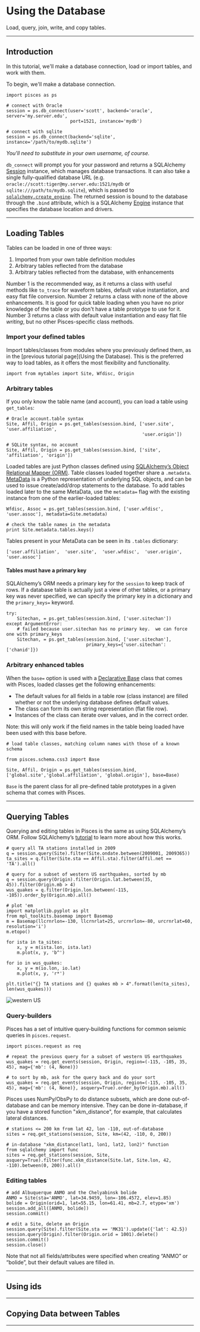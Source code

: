 # Using the Database

Load, query, join, write, and copy tables.


---


## Introduction

In this tutorial, we'll make a database connection, load or import tables, and work with them.

To begin, we'll make a database connection.  

    import pisces as ps

    # connect with Oracle
    session = ps.db_connect(user='scott', backend='oracle', server='my.server.edu', 
                            port=1521, instance='mydb')

    # connect with sqlite 
    session = ps.db_connect(backend='sqlite', instance='/path/to/mydb.sqlite')

_You'll need to substitute in your own username, of course._

`db_connect` will prompt you for your password and returns a SQLAlchemy
[Session](http://docs.sqlalchemy.org/en/rel_0_8/orm/session.html)
instance, which manages database transactions. It can also take a single
fully-qualified database URL (e.g. `oracle://scott:tiger@my.server.edu:1521/mydb` or
`sqlite:///path/to/mydb.sqlite`), which is passed to
[`sqlalchemy.create_engine`](http://docs.sqlalchemy.org/en/rel_0_8/core/engines.html#sqlalchemy.create_engine).
The returned session is bound to the database through the `.bind` attribute,
which is a SQLAlchemy [Engine](http://docs.sqlalchemy.org/en/rel_0_9/core/engines.html) instance that specifies the database
location and drivers.


---

## Loading Tables

Tables can be loaded in one of three ways: 

1. Imported from your own table definition modules
2. Arbitrary tables reflected from the database
3. Arbitrary tables reflected from the database, with enhancements

Number 1 is the recommended way, as it returns a class with useful methods like `to_trace` for waveform tables, default value instantiation, and easy flat file conversion.
Number 2 returns a class with none of the above enhancements.
It is good for quick table loading when you have no prior knowledge of the table or you don't have a table prototype to use for it.
Number 3 returns a class with default value instantiation and easy flat file _writing_, but no other Pisces-specific class methods.

### Import your defined tables

Import tables/classes from modules where you previously defined them, as in the [previous tutorial page](Using the Database).
This is the preferred way to load tables, as it offers the most flexibility and functionality.

    import from mytables import Site, Wfdisc, Origin
    


### Arbitrary tables

If you only know the table name (and account), you can load a table using `get_tables`:

    # Oracle account.table syntax
    Site, Affil, Origin = ps.get_tables(session.bind, ['user.site', 'user.affiliation', 
                                                       'user.origin'])

    # SQLite syntax, no account
    Site, Affil, Origin = ps.get_tables(session.bind, ['site', 'affiliation', 'origin'])

Loaded tables are just Python classes defined using [SQLAlchemy’s Object Relational Mapper (ORM)](http://docs.sqlalchemy.org/en/rel_0_8/orm/).
Table classes loaded together share a `.metadata`.
[MetaData](http://docs.sqlalchemy.org/en/rel_0_8/core/metadata.html#sqlalchemy.schema.MetaData)
is a Python representation of underlying SQL objects, and can be used to
issue create/add/drop statements to the database. To add tables loaded
later to the same MetaData, use the `metadata=` flag with the existing
instance from one of the earlier-loaded tables:

    Wfdisc, Assoc = ps.get_tables(session.bind, ['user.wfdisc', 'user.assoc'], metadata=Site.metadata)

    # check the table names in the metadata
    print Site.metadata.tables.keys()

Tables present in your MetaData can be seen in its `.tables` dictionary:

    ['user.affiliation',  'user.site',  'user.wfdisc',  'user.origin',  'user.assoc']

#### Tables must have a primary key

SQLAlchemy’s ORM needs a primary key for the `session` to keep track of rows. If a database table is actually just a view of other tables, or a primary key was never specified,
we can specify the primary key in a dictionary and the `primary_keys=` keyword.

    try:
        Sitechan, = ps.get_tables(session.bind, ['user.sitechan'])
    except ArgumentError:
        # failed because user.sitechan has no primary key.  we can force one with primary_keys
        Sitechan, = ps.get_tables(session.bind, ['user.sitechan'], 
                                  primary_keys={'user.sitechan': ['chanid']})


### Arbitrary enhanced tables

When the `base=` option is used with a [Declarative Base](http://docs.sqlalchemy.org/en/rel_0_9/orm/extensions/declarative.html) class that comes with Pisces,
loaded classes get the following enhancements:

* The default values for all fields in a table row (class instance) are filled whether or not the underlying database defines default values.
* The class can form its own string representation (flat file row).
* Instances of the class can iterate over values, and in the correct order.

Note: this will only work if the field names in the table being loaded have been used with this base before.

    # load table classes, matching column names with those of a known schema

    from pisces.schema.css3 import Base

    Site, Affil, Origin = ps.get_tables(session.bind, ['global.site','global.affiliation', 'global.origin'], base=Base)

`Base` is the parent class for all pre-defined table prototypes in a given schema that comes with Pisces. 

---

## Querying Tables

Querying and editing tables in Pisces is the same as using SQLAlchemy’s
ORM. Follow SQLAlchemy’s
[tutorial](http://docs.sqlalchemy.org/en/rel_0_8/orm/tutorial.html) to
learn more about how this works.

    # query all TA stations installed in 2009
    q = session.query(Site).filter(Site.ondate.between(2009001, 2009365))
    ta_sites = q.filter(Site.sta == Affil.sta).filter(Affil.net == 'TA').all()

    # query for a subset of western US earthquakes, sorted by mb
    q = session.query(Origin).filter(Origin.lat.between(35, 45)).filter(Origin.mb > 4)
    wus_quakes = q.filter(Origin.lon.between(-115, -105)).order_by(Origin.mb).all()

    # plot 'em
    import matplotlib.pyplot as plt
    from mpl_toolkits.basemap import Basemap
    m = Basemap(llcrnrlon=-130, llcrnrlat=25, urcrnrlon=-80, urcrnrlat=60, resolution='i')
    m.etopo()

    for ista in ta_sites:
        x, y = m(ista.lon, ista.lat)
        m.plot(x, y, 'b^')

    for io in wus_quakes:
        x, y = m(io.lon, io.lat)
        m.plot(x, y, 'r*')

    plt.title("{} TA stations and {} quakes mb > 4".format(len(ta_sites), len(wus_quakes)))

<!-- ![](https://raw.github.com/jkmacc-LANL/pisces/dev/docs/data/wUS.png "western US") -->
<!-- ![western US](https://raw.github.com/jkmacc-LANL/pisces/dev/docs/pages/data/wUS.png "western US") -->
![western US](../data/wUS.png)
<!-- ![primary tables](https://raw.github.com/jkmacc-LANL/pisces/dev/docs/data/css3_primary.png "primary tables") -->

### Query-builders

Pisces has a set of intuitive query-building functions for common
seismic queries in `pisces.request`.

    import pisces.request as req

    # repeat the previous query for a subset of western US earthquakes
    wus_quakes = req.get_events(session, Origin, region=(-115, -105, 35, 45), mag={'mb': (4, None)})

    # to sort by mb, ask for the query back and do your sort
    wus_quakes = req.get_events(session, Origin, region=(-115, -105, 35, 45), mag={'mb': (4, None)}, asquery=True).order_by(Origin.mb).all()

Pisces uses NumPy/ObsPy to do distance subsets, which are done out-of-database and can be memory intensive. 
They can be done in-database, if you have a stored function "xkm_distance", for example, that calculates lateral distances.

    # stations <= 200 km from lat 42, lon -110, out-of-database
    sites = req.get_stations(session, Site, km=(42, -110, 0, 200))

    # in-database "xkm_distance(lat1, lon1, lat2, lon2)" function
    from sqlalchemy import func
    sites = req.get_stations(session, Site, asquery=True).filter(func.xkm_distance(Site.lat, Site.lon, 42, -110).between(0, 200)).all()


### Editing tables

    # add Albuquerque ANMO and the Chelyabinsk bolide
    ANMO = Site(sta='ANMO', lat=34.9459, lon=-106.4572, elev=1.85)
    bolide = Origin(orid=1, lat=55.15, lon=61.41, mb=2.7, etype='xm')
    session.add_all([ANMO, bolide])
    session.commit()

    # edit a Site, delete an Origin
    session.query(Site).filter(Site.sta == 'MK31').update({'lat': 42.5})
    session.query(Origin).filter(Origin.orid = 1001).delete()
    session.commit()
    session.close()

Note that not all fields/attributes were specified when creating “ANMO”
or “bolide”, but their default values are filled in.

---

## Using ids

---

## Copying Data between Tables




---------




